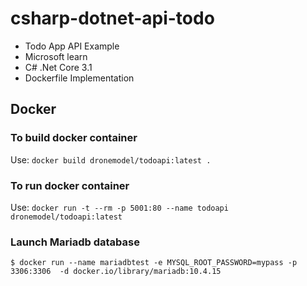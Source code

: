 # csharp-dotnet-api-todo
- Todo App API Example
- Microsoft learn 
- C# .Net Core 3.1
- Dockerfile Implementation
## Docker
### To build docker container
Use:
`docker build dronemodel/todoapi:latest .`
### To run docker container
Use:
`docker run -t --rm -p 5001:80 --name todoapi dronemodel/todoapi:latest`
### Launch Mariadb database
`$ docker run --name mariadbtest -e MYSQL_ROOT_PASSWORD=mypass -p 3306:3306  -d docker.io/library/mariadb:10.4.15`


